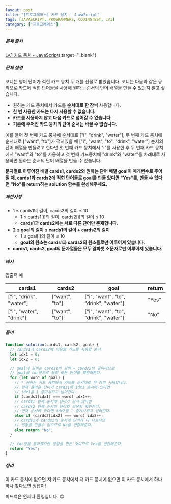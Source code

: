 ```yaml
---
layout: post
title: "[프로그래머스] 카드 뭉치 - JavaScript"
tags: [JAVASCRIPT, PROGRAMMERS, CODINGTEST, LV1]
category: ["프로그래머스"]
---
```


##### 문제 출처

[Lv.1 카드 뭉치 - JavaScript](https://school.programmers.co.kr/learn/courses/30/lessons/159994?language=javascript){:target="\_blank"}

##### 문제 설명

코니는 영어 단어가 적힌 카드 뭉치 두 개를 선물로 받았습니다. 코니는 다음과 같은 규칙으로 카드에 적힌 단어들을 사용해 원하는 순서의 단어 배열을 만들 수 있는지 알고 싶습니다.

- 원하는 카드 뭉치에서 카드를 **순서대로 한 장씩** 사용합니다.
- **한 번 사용한 카드는 다시 사용할 수 없습니다.**
- **카드를 사용하지 않고 다음 카드로 넘어갈 수 없습니다.**
- **기존에 주어진 카드 뭉치의 단어 순서는 바꿀 수 없습니다.**

예를 들어 첫 번째 카드 뭉치에 순서대로 ["i", "drink", "water"], 두 번째 카드 뭉치에 순서대로 ["want", "to"]가 적혀있을 때 ["i", "want", "to", "drink", "water"] 순서의 단어 배열을 만들려고 한다면 첫 번째 카드 뭉치에서 "i"를 사용한 후 두 번째 카드 뭉치에서 "want"와 "to"를 사용하고 첫 번째 카드뭉치에 "drink"와 "water"를 차례대로 사용하면 원하는 순서의 단어 배열을 만들 수 있습니다.

**문자열로 이루어진 배열 cards1, cards2와 원하는 단어 배열 goal이 매개변수로 주어질 때, cards1과 cards2에 적힌 단어들로 goal를 만들 있다면 "Yes"를, 만들 수 없다면 "No"를 return하는 solution 함수를 완성해주세요.**

##### 제한사항

- 1 ≤ cards1의 길이, cards2의 길이 ≤ 10
  - 1 ≤ cards1[i]의 길이, cards2[i]의 길이 ≤ 10
  - **cards1과 cards2에는 서로 다른 단어만 존재합니다.**
- **2 ≤ goal의 길이 ≤ cards1의 길이 + cards2의 길이**
  - 1 ≤ goal[i]의 길이 ≤ 10
  - **goal의 원소는 cards1과 cards2의 원소들로만 이루어져 있습니다.**
- **cards1, cards2, goal의 문자열들은 모두 알파벳 소문자로만 이루어져 있습니다.**

##### 예시

입출력 예

| cards1                  | cards2         | goal                                  | return |
| ----------------------- | -------------- | ------------------------------------- | ------ |
| ["i", "drink", "water"] | ["want", "to"] | ["i", "want", "to", "drink", "water"] | "Yes"  |
| ["i", "water", "drink"] | ["want", "to"] | ["i", "want", "to", "drink", "water"] | "No"   |

##### 풀이

```javascript
function solution(cards1, cards2, goal) {
  // cards1과 cards2에 이용할 카드를 사용할 순서
  let idx1 = 0;
  let idx2 = 0;

  // goal의 길이는 cards1의 길이 + cards2의 길이이므로
  // goal을 for문으로 돌려 모든 단어를 확인해본다.
  for (let word of goal) {
    // * 원하는 카드 뭉치에서 카드를 순서대로 한 장씩 사용합니다.
    // 현재 들어온 단어가 cards1에 idx1 순서에 있다면
    // idx1을 1 증가시키고 넘어간다.
    if (cards1[idx1] === word) idx1++;
    // cards1 현재 순서에 단어가 같지 않다면
    // cards2 현재 순서의 단어와 같은지 확인한다.
    // 현재 순서에 있다면 idx2를 1 증가시키고 넘어간다.
    else if (cards2[idx2] === word) idx2++;
    // cards1과 cards2의 순서에 단어가 다 다르다면
    // 문장을 만들수 없으므로 No를 반환해준다.
    else return "No";
  }

  // for문을 통과했으면 문장을 만든 것이므로 Yes를 반환해준다.
  return "Yes";
}
```

##### 정리

이 카드 뭉치에 없으면 저 카드 뭉치에서 저 카드 뭉치에 없으면 이 카드 뭉치에서 하나 하나 찾다보면 정답이!

피드백은 언제나 환영입니다. 😊
